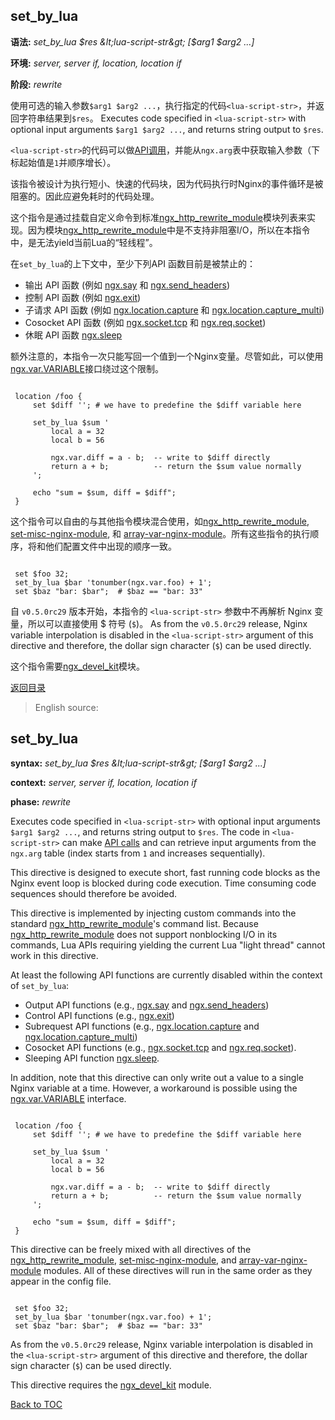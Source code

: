 set_by_lua
----------

**语法:** *set_by_lua $res &lt;lua-script-str&gt; [$arg1 $arg2 ...]*

**环境:** *server, server if, location, location if*

**阶段:** *rewrite*

使用可选的输入参数`$arg1 $arg2 ...`，执行指定的代码`<lua-script-str>`，并返回字符串结果到`$res`。
Executes code specified in `<lua-script-str>` with optional input arguments `$arg1 $arg2 ...`, and returns string output to `$res`. 

`<lua-script-str>`的代码可以做[API调用](#nginx-api-for-lua)，并能从`ngx.arg`表中获取输入参数（下标起始值是`1`并顺序增长）。

该指令被设计为执行短小、快速的代码块，因为代码执行时Nginx的事件循环是被阻塞的。因此应避免耗时的代码处理。

这个指令是通过挂载自定义命令到标准[ngx_http_rewrite_module](http://nginx.org/en/docs/http/ngx_http_rewrite_module.html)模块列表来实现。因为模块[ngx_http_rewrite_module](http://nginx.org/en/docs/http/ngx_http_rewrite_module.html)中是不支持非阻塞I/O，所以在本指令中，是无法yield当前Lua的“轻线程”。

在`set_by_lua`的上下文中，至少下列API 函数目前是被禁止的：

* 输出 API 函数 (例如 [ngx.say](#ngxsay) 和 [ngx.send_headers](#ngxsend_headers))
* 控制 API 函数 (例如 [ngx.exit](#ngxexit)) 
* 子请求 API 函数 (例如 [ngx.location.capture](#ngxlocationcapture) 和 [ngx.location.capture_multi](#ngxlocationcapture_multi))
* Cosocket API 函数 (例如 [ngx.socket.tcp](#ngxsockettcp) 和 [ngx.req.socket](#ngxreqsocket))
* 休眠 API 函数 [ngx.sleep](#ngxsleep)

额外注意的，本指令一次只能写回一个值到一个Nginx变量。尽管如此，可以使用[ngx.var.VARIABLE](#ngxvarvariable)接口绕过这个限制。

```nginx

 location /foo {
     set $diff ''; # we have to predefine the $diff variable here

     set_by_lua $sum '
         local a = 32
         local b = 56

         ngx.var.diff = a - b;  -- write to $diff directly
         return a + b;          -- return the $sum value normally
     ';

     echo "sum = $sum, diff = $diff";
 }
```

这个指令可以自由的与其他指令模块混合使用，如[ngx_http_rewrite_module](http://nginx.org/en/docs/http/ngx_http_rewrite_module.html), [set-misc-nginx-module](http://github.com/openresty/set-misc-nginx-module), 和 [array-var-nginx-module](http://github.com/openresty/array-var-nginx-module)。所有这些指令的执行顺序，将和他们配置文件中出现的顺序一致。


```nginx

 set $foo 32;
 set_by_lua $bar 'tonumber(ngx.var.foo) + 1';
 set $baz "bar: $bar";  # $baz == "bar: 33"
```

自 `v0.5.0rc29` 版本开始，本指令的 `<lua-script-str>` 参数中不再解析 Nginx 变量，所以可以直接使用 $ 符号 (`$`)。
As from the `v0.5.0rc29` release, Nginx variable interpolation is disabled in the `<lua-script-str>` argument of this directive and therefore, the dollar sign character (`$`) can be used directly. 
<!-- todo 又是一段看不懂的文字 yuansheng, 中文翻译添加 lance -->

这个指令需要[ngx_devel_kit](https://github.com/simpl/ngx_devel_kit)模块。

[返回目录](#directives)

> English source:

set_by_lua
----------

**syntax:** *set_by_lua $res &lt;lua-script-str&gt; [$arg1 $arg2 ...]*

**context:** *server, server if, location, location if*

**phase:** *rewrite*

Executes code specified in `<lua-script-str>` with optional input arguments `$arg1 $arg2 ...`, and returns string output to `$res`. 
The code in `<lua-script-str>` can make [API calls](#nginx-api-for-lua) and can retrieve input arguments from the `ngx.arg` table (index starts from `1` and increases sequentially).

This directive is designed to execute short, fast running code blocks as the Nginx event loop is blocked during code execution. Time consuming code sequences should therefore be avoided.

This directive is implemented by injecting custom commands into the standard [ngx_http_rewrite_module](http://nginx.org/en/docs/http/ngx_http_rewrite_module.html)'s command list. Because [ngx_http_rewrite_module](http://nginx.org/en/docs/http/ngx_http_rewrite_module.html) does not support nonblocking I/O in its commands, Lua APIs requiring yielding the current Lua "light thread" cannot work in this directive.

At least the following API functions are currently disabled within the context of `set_by_lua`:

* Output API functions (e.g., [ngx.say](#ngxsay) and [ngx.send_headers](#ngxsend_headers))
* Control API functions (e.g., [ngx.exit](#ngxexit)) 
* Subrequest API functions (e.g., [ngx.location.capture](#ngxlocationcapture) and [ngx.location.capture_multi](#ngxlocationcapture_multi))
* Cosocket API functions (e.g., [ngx.socket.tcp](#ngxsockettcp) and [ngx.req.socket](#ngxreqsocket)).
* Sleeping API function [ngx.sleep](#ngxsleep).

In addition, note that this directive can only write out a value to a single Nginx variable at
a time. However, a workaround is possible using the [ngx.var.VARIABLE](#ngxvarvariable) interface.

```nginx

 location /foo {
     set $diff ''; # we have to predefine the $diff variable here

     set_by_lua $sum '
         local a = 32
         local b = 56

         ngx.var.diff = a - b;  -- write to $diff directly
         return a + b;          -- return the $sum value normally
     ';

     echo "sum = $sum, diff = $diff";
 }
```

This directive can be freely mixed with all directives of the [ngx_http_rewrite_module](http://nginx.org/en/docs/http/ngx_http_rewrite_module.html), [set-misc-nginx-module](http://github.com/openresty/set-misc-nginx-module), and [array-var-nginx-module](http://github.com/openresty/array-var-nginx-module) modules. All of these directives will run in the same order as they appear in the config file.

```nginx

 set $foo 32;
 set_by_lua $bar 'tonumber(ngx.var.foo) + 1';
 set $baz "bar: $bar";  # $baz == "bar: 33"
```

As from the `v0.5.0rc29` release, Nginx variable interpolation is disabled in the `<lua-script-str>` argument of this directive and therefore, the dollar sign character (`$`) can be used directly.

This directive requires the [ngx_devel_kit](https://github.com/simpl/ngx_devel_kit) module.

[Back to TOC](#directives)
